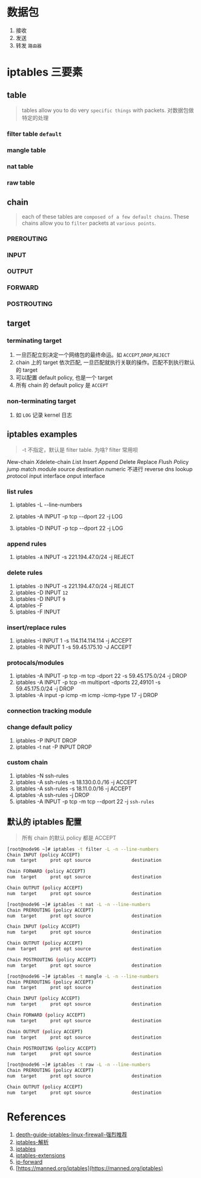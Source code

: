 
# 数据包
1. 接收
2. 发送
3. 转发 `路由器`

# iptables 三要素

## table
> tables allow you to do very `specific things` with packets. 对数据包做特定的处理
### filter table `default`

### mangle table

### nat table

### raw table



## chain
> each of these tables are `composed of a few default chains`. These chains allow you to `filter` packets at `various points`.

### PREROUTING

### INPUT

### OUTPUT

### FORWARD

### POSTROUTING

## target

### terminating target
1. 一旦匹配立刻决定一个网络包的最终命运。如 `ACCEPT`,`DROP`,`REJECT`
2. chain 上的 target 依次匹配, 一旦匹配就执行关联的操作。匹配不到执行默认的 target
3. 可以配置 default policy, 也是一个 target
4. 所有 chain 的 default policy 是 `ACCEPT`

### non-terminating target

1. 如 `LOG` 记录 kernel 日志

## iptables examples
> -t 不指定，默认是 filter table. 为啥? filter 常用呗

*N*ew-chain
*X*delete-chain
*L*ist
*I*nsert
*A*ppend
*D*elete
*R*eplace
*F*lush
*P*olicy
*j*ump
*m*atch *m*odule
*s*ource
*d*estination
*n*umeric 不进行 reverse dns lookup
*p*rotocol
*i*nput interface
*o*nput interface

### list rules

1. iptables -L --line-numbers

2. iptables -A INPUT -p tcp --dport 22 -j LOG
3. iptables -D INPUT -p tcp --dport 22 -j LOG

### append rules
1. iptables `-A` INPUT -s 221.194.47.0/24 -j REJECT
   
### delete rules
1. iptables `-D` INPUT -s 221.194.47.0/24 -j REJECT
2. iptables -D INPUT `12`
3. iptables -D INPUT `9`
4. iptables -F 
5. iptables -F INPUT

### insert/replace rules
1. iptables -I INPUT 1 -s 114.114.114.114 -j ACCEPT
2. iptables -R INPUT 1 -s 59.45.175.10 -J ACCEPT

### protocals/modules

1. iptables -A INPUT -p tcp -m tcp -dport 22 -s 59.45.175.0/24 -j DROP
2. iptables -A INPUT -p tcp -m multiport -dports 22,49101 -s 59.45.175.0/24 -j DROP
3. iptables -A input -p icmp -m icmp -icmp-type 17 -j DROP

### connection tracking module

### change default policy
1. iptables -P INPUT DROP
2. iptables -t nat -P INPUT DROP

### custom chain
1. iptables -N ssh-rules
2. iptables -A ssh-rules -s 18.130.0.0./16 -j ACCEPT
3. iptables -A ssh-rules -s 18.11.0.0/16 -j ACCEPT
4. iptables -A ssh-rules -j DROP
5. iptables -A INPUT -p tcp -m tcp --dport 22 -j `ssh-rules`


## 默认的 iptables 配置

> 所有 chain 的默认 policy 都是 ACCEPT

```bash
[root@node96 ~]# iptables -t filter -L -n --line-numbers
Chain INPUT (policy ACCEPT)
num  target     prot opt source               destination         

Chain FORWARD (policy ACCEPT)
num  target     prot opt source               destination         

Chain OUTPUT (policy ACCEPT)
num  target     prot opt source               destination 

[root@node96 ~]# iptables -t nat -L -n --line-numbers
Chain PREROUTING (policy ACCEPT)
num  target     prot opt source               destination         

Chain INPUT (policy ACCEPT)
num  target     prot opt source               destination         

Chain OUTPUT (policy ACCEPT)
num  target     prot opt source               destination         

Chain POSTROUTING (policy ACCEPT)
num  target     prot opt source               destination

[root@node96 ~]# iptables -t mangle -L -n --line-numbers
Chain PREROUTING (policy ACCEPT)
num  target     prot opt source               destination         

Chain INPUT (policy ACCEPT)
num  target     prot opt source               destination         

Chain FORWARD (policy ACCEPT)
num  target     prot opt source               destination         

Chain OUTPUT (policy ACCEPT)
num  target     prot opt source               destination         

Chain POSTROUTING (policy ACCEPT)
num  target     prot opt source               destination 

[root@node96 ~]# iptables -t raw -L -n --line-numbers
Chain PREROUTING (policy ACCEPT)
num  target     prot opt source               destination         

Chain OUTPUT (policy ACCEPT)
num  target     prot opt source               destination 
```


# References
1. [depth-guide-iptables-linux-firewall-强烈推荐](https://www.booleanworld.com/depth-guide-iptables-linux-firewall/)
2. [iptables-解析](https://mp.weixin.qq.com/s/O084fYzUFk7jAzJ2DDeADg)
3. [iptables](https://man7.org/linux/man-pages/man8/iptables.8.html)
4. [iptables-extensions](https://man7.org/linux/man-pages/man8/iptables-extensions.8.html)
5. [ip-forward](https://www.linode.com/docs/guides/linux-router-and-ip-forwarding/#enable-ip-forwarding)
6. [https://manned.org/iptables](https://manned.org/iptables)